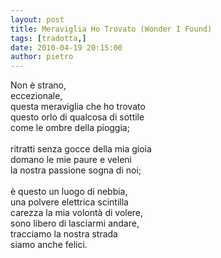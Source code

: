 ```yaml
---
layout: post
title: Meraviglia Ho Trovato (Wonder I Found)
tags: [tradotta,]
date: 2010-04-19 20:15:00
author: pietro
---
```

Non è strano,<br/>eccezionale,<br/>questa meraviglia che ho trovato<br/>questo orlo di qualcosa di sottile<br/>come le ombre della pioggia;<br/><br/>ritratti senza gocce della mia gioia<br/>domano le mie paure e veleni<br/>la nostra passione sogna di noi;<br/><br/>è questo un luogo di nebbia,<br/>una polvere elettrica scintilla<br/>carezza la mia volontà di volere,<br/>sono libero di lasciarmi andare,<br/>tracciamo la nostra strada<br/>siamo anche felici.
